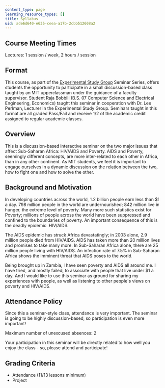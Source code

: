 ```yaml
---
content_type: page
learning_resource_types: []
title: Syllabus
uid: ade6d640-e635-ceea-a17b-2cbb512608a2
---
```


Course Meeting Times
--------------------

Lectures: 1 session / week, 2 hours / session

Format
------

This course, as part of the [Experimental Study Group](http://esg.mit.edu/) Seminar Series, offers students the opportunity to participate in a small discussion-based class taught by an MIT upperclassman under the guidance of a faculty supervisor. Student Raja Bobbili (B.S. 07 Computer Science and Electrical Engineering, Economics) taught this seminar in cooperation with Dr. Lee Perlman, Lecturer in the Experimental Study Group. Seminars taught in this format are all graded Pass/Fail and receive 1/2 of the academic credit assigned to regular academic classes.

Overview
--------

This is a discussion-based interactive seminar on the two major issues that affect Sub-Saharan Africa: HIV/AIDS and Poverty. AIDS and Poverty, seemingly different concepts, are more inter-related to each other in Africa, than in any other continent. As MIT students, we feel it is important to engage ourselves in a dynamic discussion on the relation between the two, how to fight one and how to solve the other.

Background and Motivation
-------------------------

In developing countries across the world, 1.2 billion people earn less than $1 a day. 798 million people in the world are undernourished; 842 million live in hunger, the extreme level of poverty. Many more such statistics exist for Poverty; millions of people across the world have been suppressed and confined to the boundaries of poverty. An important consequence of this is the deadly epidemic: HIV/AIDS.

The AIDS epidemic has struck Africa devastatingly; in 2003 alone, 2.9 million people died from HIV/AIDS. AIDS has taken more than 20 million lives and promises to take many more. In Sub-Saharan Africa alone, there are 25 million people living with HIV/AIDS. An infection rate of 7.5% in Sub-Saharan Africa shows the imminent threat that AIDS poses to the world.

Being brought up in Zambia, I have seen poverty and AIDS all around me. I have tried, and mostly failed, to associate with people that live under $1 a day. And I would like to use this seminar as ground for sharing my experiences with people, as well as listening to other people's views on poverty and HIV/AIDS.

Attendance Policy
-----------------

Since this a seminar-style class, attendance is very important. The seminar is going to be highly discussion-based, so participation is even more important!

Maximum number of unexcused absences: 2

Your participation in this seminar will be directly related to how well you enjoy the class - so, please attend and participate!

Grading Criteria
----------------

*   Attendance (11/13 lessons minimum)
*   Project